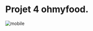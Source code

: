 # Projet 4 ohmyfood.
![mobile](https://github.com/ceddevstudent89/ohmyfood-P4/assets/143722574/9d4e0347-5d52-49ac-9640-da44ed6a3d5e)
